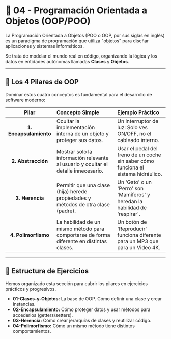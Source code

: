 # 🧱 04 - Programación Orientada a Objetos (OOP/POO)

La Programación Orientada a Objetos (POO o OOP, por sus siglas en inglés) es un paradigma de programación que utiliza "objetos" para diseñar aplicaciones y sistemas informáticos.

Se trata de modelar el mundo real en código, organizando la lógica y los datos en entidades autónomas llamadas **Clases** y **Objetos**.

---

## 🔑 Los 4 Pilares de OOP

Dominar estos cuatro conceptos es fundamental para el desarrollo de software moderno:

| Pilar | Concepto Simple | Ejemplo Práctico |
| :---: | :--- | :--- |
| **1. Encapsulamiento** | Ocultar la implementación interna de un objeto y proteger sus datos. | Un interruptor de luz: Solo ves ON/OFF, no el cableado interno. |
| **2. Abstracción** | Mostrar solo la información relevante al usuario y ocultar el detalle innecesario. | Usar el pedal del freno de un coche sin saber cómo funciona el sistema hidráulico. |
| **3. Herencia** | Permitir que una clase (hija) herede propiedades y métodos de otra clase (padre). | Un 'Gato' o un 'Perro' son 'Mamíferos' y heredan la habilidad de 'respirar'. |
| **4. Polimorfismo** | La habilidad de un mismo método para comportarse de forma diferente en distintas clases. | Un botón de 'Reproducir' funciona diferente para un MP3 que para un Video 4K. |

---

## 🎯 Estructura de Ejercicios

Hemos organizado esta sección para cubrir los pilares en ejercicios prácticos y progresivos.

* **01-Clases-y-Objetos:** La base de OOP. Cómo definir una clase y crear instancias.
* **02-Encapsulamiento:** Cómo proteger datos y usar métodos para accederlos (getters/setters).
* **03-Herencia:** Cómo crear jerarquías de clases y reutilizar código.
* **04-Polimorfismo:** Cómo un mismo método tiene distintos comportamientos.